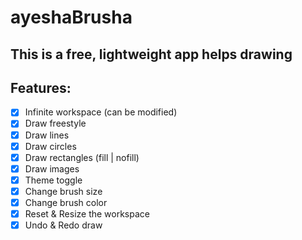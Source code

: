 # ayeshaBrusha

## This is a free, lightweight app helps drawing

## Features:

-   [x] Infinite workspace (can be modified)
-   [x] Draw freestyle
-   [x] Draw lines
-   [x] Draw circles
-   [x] Draw rectangles (fill | nofill)
-   [x] Draw images
-   [x] Theme toggle
-   [x] Change brush size
-   [x] Change brush color
-   [x] Reset & Resize the workspace
-   [x] Undo & Redo draw
